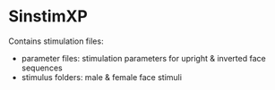 # SinstimXP
 
Contains stimulation files:
- parameter files: stimulation parameters for upright & inverted face sequences
- stimulus folders: male & female face stimuli
